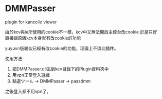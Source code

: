 # DMMPasser
plugin for kancolle viewer

由於kcv與ie所使用的cookie不一樣，kcv中又無法開啟主控台改cookie
於是只好直接讓原版kcv本身就有改cookie的功能

yuyuvn版貌似已經有改cookie的功能，理論上不須此插件。

使用方法 :
1. 把DMMPasser.dll丟到kcv目錄下的Plugin資料夾中
2. 用vpn正常登入遊戲
3. 點選ツール -> DMMPasser -> passdmm

之後登入都不用vpn了。

